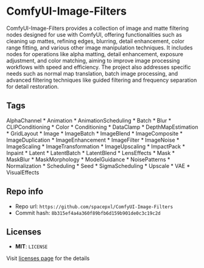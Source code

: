 # ComfyUI-Image-Filters
ComfyUI-Image-Filters provides a collection of image and matte filtering nodes designed for use with ComfyUI, offering functionalities such as cleaning up mattes, refining edges, blurring, detail enhancement, color range fitting, and various other image manipulation techniques. It includes nodes for operations like alpha matting, detail enhancement, exposure adjustment, and color matching, aiming to improve image processing workflows with speed and efficiency. The project also addresses specific needs such as normal map translation, batch image processing, and advanced filtering techniques like guided filtering and frequency separation for detail restoration.

## Tags
AlphaChannel * Animation * AnimationScheduling * Batch * Blur * CLIPConditioning * Color * Conditioning * DataClamp * DepthMapEstimation * GridLayout * Image * ImageBatch * ImageBlend * ImageComposite * ImageDuplication * ImageEnhancement * ImageFilter * ImageNoise * ImageScaling * ImageTransformation * ImageUpscaling * ImpactPack * Inpaint * Latent * LatentBatch * LatentBlend * LensEffects * Mask * MaskBlur * MaskMorphology * ModelGuidance * NoisePatterns * Normalization * Scheduling * Seed * SigmaScheduling * Upscale * VAE * VisualEffects

## Repo info
- Repo url: `https://github.com/spacepxl/ComfyUI-Image-Filters`
- Commit hash: `8b315ef4a4a360f89bfb6d159b901de0c3c19c2d`

## Licenses
- **MIT**: `LICENSE`

Visit [licenses page](licenses.md) for the details
